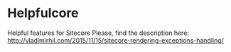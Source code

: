# Helpfulcore
Helpful features for Sitecore
Please, find the description here: http://vladimirhil.com/2015/11/15/sitecore-rendering-exceptions-handling/ 
